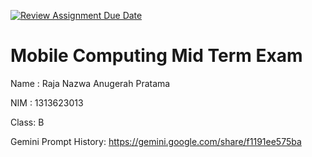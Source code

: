 [![Review Assignment Due Date](https://classroom.github.com/assets/deadline-readme-button-22041afd0340ce965d47ae6ef1cefeee28c7c493a6346c4f15d667ab976d596c.svg)](https://classroom.github.com/a/T0qt99Uw)
# Mobile Computing Mid Term Exam
Name : Raja Nazwa Anugerah Pratama

NIM  : 1313623013

Class: B

Gemini Prompt History: https://gemini.google.com/share/f1191ee575ba

